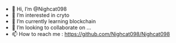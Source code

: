 - 👋 Hi, I’m @Nighcat098
- 👀 I’m interested in cryto
- 🌱 I’m currently learning blockchain
- 💞️ I’m looking to collaborate on ...
- 📫 How to reach me : https://github.com/Nighcat098/Nighcat098

<!---
Nighcat098/Nighcat098 is a ✨ special ✨ repository because its `README.md` (this file) appears on your GitHub profile.
You can click the Preview link to take a look at your changes.
--->
